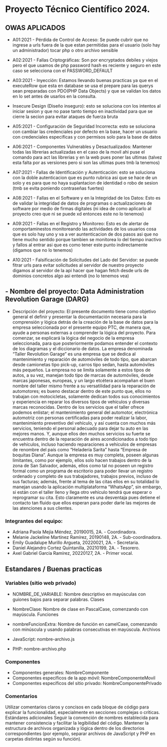 # Proyecto Técnico Científico 2024.

## OWAS APLICADOS
- A01:2021 - Pérdida de Control de Acceso: Se puede cubrir que no ingrese a urls fuera de la que estan permitidas para el usuario (solo hay un administrador) tocar php o otro archivo sensible

- A02:2021 - Fallas Criptográficas: Son por encryptados debiles y viejos pero el que usamos de php password hash es reciente y seguro en este caso se selecciona con el PASSWORD_DEFAULT 

- A03:2021 - Inyección: Estamos llevando buenas practicas ya que en el executeRow que esta en database se usa el prepare para las querys sean preparadas con PDO(PHP Data Objects) y que se validan los datos en lo set antes de usarlos en la consulta.

- Insecure Design (Diseño inseguro): esto se soluciona con los intentos al iniciar sesion y que no pase tanto tiempo en inactividad para que se cierre la secion para evitar ataques de fuerza bruta

- A05:2021 - Configuración de Seguridad Incorrecta: esto se soluciona con cambiar las credenciales por defecto en la base, hacer un usuario con credenciales especificas y con permisos solo para la base de datos

- A06:2021 - Componentes Vulnerables y Desactualizados: Mantener todas las librerias actualizadas en el caso de la movil ahi puse el comando para act las librerias y en la web pues poner las ultimas (talvez esta falta por as versiones pero si son las ultimas pues tmb la tenemos)

- A07:2021 - Fallas de Identificación y Autenticación: esto se soluciona con la doble autenticacion que es punto rubrica asi que se hace de un solo y es para que no haya suplantacion de identidad o robo de sesion (tmb se evita poniendo contraseñas fuertes)

- A08:2021 - Fallas en el Software y en la Integridad de los Datos: Esto es de validar la integridad de datos de programas o actualizaciones de software por medio de firmas digitales (ni idea de como aplicarlo al proyecto creo que ni se puede xd entonces este no lo tenemos)

- A09:2021 - Fallas en el Registro y Monitoreo: Esto es de alertar de comportaminestos monitoreando las actividades de los usuarios cosa que es solo hay uno y va a ver auntenticacion de dos pasos asi que no tiene mucho sentido porque tambien se monitorea lo del tiempo inactivo y fallos al entrar asi que es como tener este punto indirectamente (digamos que no lo tenemos)

- A10:2021 - Falsificación de Solicitudes del Lado del Servidor: se puede fitrar urls para evitar solicitudes al servidor de nuestro proyecto digamos al servidor de la api hacer que hagan fetch desde urls de dominios concretos algo asi entendi (no lo tenemos vea)

## - Nombre del proyecto: Data Administration Revolution Garage (DARG)

- Descripción del proyecto:
El presente documento tiene como objetivo general el definir y presentar la documentación necesaria para la comprensión y lógica detrás de la creación de la base de datos para la empresa seleccionada por el presente equipo PTC, de manera que, ayude a personas externas a comprender la lógica del proyecto. Para comenzar, se explicará la lógica del negocio de la empresa seleccionada, para que posteriormente podamos entender el contexto de los diagramas y el diccionario de datos.
La empresa denominada “Taller Revolution Garage” es una empresa que se dedica al mantenimiento y reparación de automóviles de todo tipo, que abarcan desde camionetas tipo pick-up, carros tipo sedan, hasta automóviles más pequeños.
La empresa no se limita solamente a estos tipos de autos, a su vez, manejan todo tipo de marcas de automóviles, desde marcas japonesas, europeas, y un largo etcétera acompañan el buen nombre del taller mismo frente a su versatilidad para la reparación de automotores; es bueno destacar dentro de este punto que, ellos no trabajan con motocicletas, solamente dedican todos sus conocimientos y experiencia en reparar los diversos tipos de vehículos y diversas marcas reconocidas.
Dentro de los servicios que el taller ofrece podemos enlistar; el mantenimiento general del automotor, electrónica automotriz con personas certificadas para poder realizar la labor, mantenimiento preventivo del vehículo, y así cuenta con muchos más servicios, teniendo el personal adecuado para dejar tu auto en las mejores manos. Y, aunque ellos den muchos servicios su fuerte se encuentra dentro de la reparación de aires acondicionados a todo tipo de vehículos, incluso haciendo reparaciones a vehículos de empresas de renombre del país como “Heladería Sarita” hasta “Empresa de boquitas Diana”.
Aunque la empresa es muy completa, poseen algunas limitantes, como por ejemplo, ellos solo hacen trabajos dentro de la zona de San Salvador, además, ellos como tal no poseen un registro formal como un programa de escritorio para poder llevar un registro ordenado y completo de sus trabajadores, trabajos previos, incluso de sus facturas; además, frente al tema de las citas ellos en su totalidad lo manejan usando la aplicación multiplataforma “WhatsApp”, sin embargo, si están con el taller lleno y llega otro vehículo tendrá que esperar o reprogramar su cita. Esto claramente es una desventaja pues detiene el contacto tan fluido que ellos esperan para poder darle las mejores de las atenciones a sus clientes. 

### Integrantes del equipo:
- Adriana Paola Mejía Méndez, 20190015, 2A. - Coordinadora.
- Melanie Jackeline Martínez Ramírez, 20190148, 2A. - Sub-coordinadora.
- Emily Guadalupe Murillo Argueta, 20220021, 2A. - Secretaria.
- Daniel Alejandro Cortez Quintanilla, 20210199, 2A. - Tesorero.
- Axel Gabriel García Ramírez, 20220127, 2A. - Primer vocal.

## Estandares / Buenas practicas

### Variables (sitio web privado)

* NOMBRE_DE_VARIABLE: Nombre descriptivo en mayúsculas con guiones bajos para separar palabras.
Clases

* NombreClase: Nombre de clase en PascalCase, comenzando con mayúscula.
Funciones

* nombreFuncionExtra: Nombre de función en camelCase, comenzando con minúscula y usando palabras consecutivas en mayúscula.
Archivos

* JavaScript: nombre-archivo.js 
* PHP: nombre-archivo.php 

### Componentes
* Componentes generales: NombreComponente
* Componentes específicos de la app móvil: NombreComponenteMovil
* Componentes específicos del sitio privado: NombreComponentePrivado

### Comentarios
Utilizar comentarios claros y concisos en cada bloque de código para explicar la funcionalidad, especialmente en secciones complejas o críticas.
Estándares adicionales
Seguir la convención de nombres establecida para mantener consistencia y facilitar la legibilidad del código.
Mantener la estructura de archivos organizada y lógica dentro de los directorios correspondientes (por ejemplo, separar archivos de JavaScript y PHP en carpetas distintas según su función).
